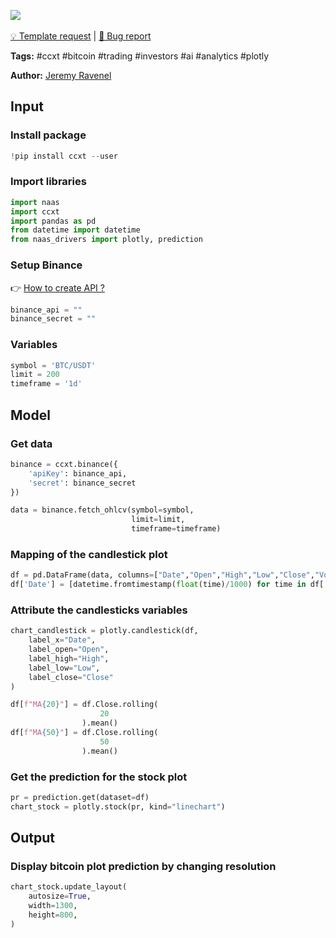<a href="https://app.naas.ai/user-redirect/naas/downloader?url=https://raw.githubusercontent.com/jupyter-naas/awesome-notebooks/master/CCXT/CCXT_Predict_Bitcoin_from_Binance.ipynb" target="_parent"><img src="https://naasai-public.s3.eu-west-3.amazonaws.com/open_in_naas.svg"/></a><br><br><a href="https://github.com/jupyter-naas/awesome-notebooks/issues/new?assignees=&labels=&template=template-request.md&title=Tool+-+Action+of+the+notebook+">💡 Template request</a> | <a href="https://github.com/jupyter-naas/awesome-notebooks/issues/new?assignees=&labels=bug&template=bug_report.md&title=CCXT+-+Predict+Bitcoin+from+Binance:+Error+short+description">🚨 Bug report</a>

**Tags:** #ccxt #bitcoin #trading #investors #ai #analytics #plotly

**Author:** [Jeremy Ravenel](https://www.linkedin.com/in/ACoAAAJHE7sB5OxuKHuzguZ9L6lfDHqw--cdnJg/)

## Input

### Install package


```python
!pip install ccxt --user
```

### Import libraries


```python
import naas
import ccxt
import pandas as pd
from datetime import datetime
from naas_drivers import plotly, prediction
```

### Setup Binance
👉 <a href='https://www.binance.com/en/support/faq/360002502072'>How to create API ?</a>


```python
binance_api = ""
binance_secret = ""
```

### Variables


```python
symbol = 'BTC/USDT'
limit = 200
timeframe = '1d'
```

## Model

### Get data


```python
binance = ccxt.binance({
    'apiKey': binance_api,
    'secret': binance_secret
}) 

data = binance.fetch_ohlcv(symbol=symbol,
                           limit=limit,
                           timeframe=timeframe)
```

### Mapping of the candlestick plot


```python
df = pd.DataFrame(data, columns=["Date","Open","High","Low","Close","Volume"])
df['Date'] = [datetime.fromtimestamp(float(time)/1000) for time in df['Date']]
```

### Attribute the candlesticks variables


```python
chart_candlestick = plotly.candlestick(df,
    label_x="Date", 
    label_open="Open", 
    label_high="High",
    label_low="Low",
    label_close="Close"
)
```


```python
df[f"MA{20}"] = df.Close.rolling(
                    20
                ).mean()
df[f"MA{50}"] = df.Close.rolling(
                    50
                ).mean()
```

### Get the prediction for the stock plot


```python
pr = prediction.get(dataset=df)
chart_stock = plotly.stock(pr, kind="linechart")
```

## Output

### Display bitcoin plot prediction by changing resolution


```python
chart_stock.update_layout(
    autosize=True,
    width=1300,
    height=800,
)
```
